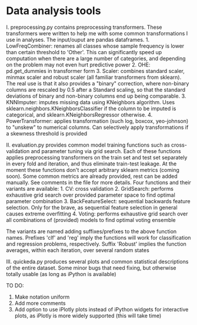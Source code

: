 # Data analysis tools

I. preprocessing.py
contains preprocessing transformers. These transformers were written to help me with some common transformations I use in analyses. The input/ouput are pandas dataframes.
	1. LowFreqCombiner: renames all classes whose sample frequency is lower than certain threshold to 'Other'. This can significantly speed up computation when there are a large number of categories, and depending on the problem may not even hurt predictive power
	2. OHE: pd.get_dummies in transformer form
	3. Scaler: combines standard scaler, minmax scaler and robust scaler (all familiar transformers from sklearn). The real use is that it also provides a "binary" correction, where non-binary columns are rescaled by 0.5 after a Standard scaling, so that the standard deviations of binary and non-binary columns end up being comparable.
	3. KNNImputer: imputes missing data using KNeighbors algorithm. Uses sklearn.neighbors.KNeighborsClassifier if the column to be imputed is categorical, and sklearn.KNeighborsRegressor otherwise.
	4. PowerTransformer: applies transformation (such log, boxcox, yeo-johnson) to "unskew" to numerical columns. Can selectively apply transformations if a skewness threshold is provided


II. evaluation.py
provides common model training functions such as cross-validation and parameter tuning via grid search. Each of these functions applies preprocessing transformers on the train set and test set separately in every fold and iteration, and thus eliminate train-test leakage. At the moment these functions don't accept arbitrary sklearn metrics (coming soon). Some common metrics are already provided, rest can be added manually. See comments in the file for more details. Four functions and their variants are available:
	1. CV: cross validation
	2. GridSearch: performs exhaustive grid search over provided parameter space to find optimal parameter combination
	3. BackFeatureSelect:  sequential backwards feature selection. Only for the brave, as sequential feature selection in general causes extreme overfitting
	4. Voting: performs exhaustive grid search over all combinations of (provided) models to find optimal voting ensemble

The variants are named adding suffixes/prefixes to the above function names. Prefixes 'clf' and 'reg' imply the functions will work for classification and regression problems, respectively. Suffix 'Robust' implies the function averages, within each iteration, over several random states


III. quickeda.py
produces several plots and common statistical descriptions of the entire dataset. Some minor bugs that need fixing, but otherwise totally usable (as long as iPython is available)


TO DO:
1. Make notation uniform
2. Add more comments
3. Add option to use iPlotly plots instead of iPython widgets for interactive plots, as iPlotly is more widely supported (this will take time)